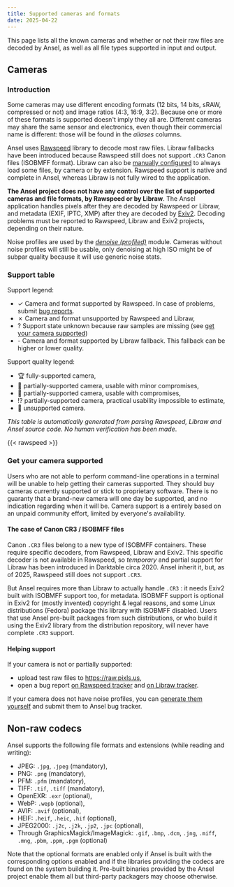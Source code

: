 ```yaml
---
title: Supported cameras and formats
date: 2025-04-22
---
```


This page lists all the known cameras and whether or not their raw files are decoded by Ansel, as well as all file types supported in input and output.

## Cameras

### Introduction

Some cameras may use different encoding formats (12 bits, 14 bits, sRAW, compressed or not) and image ratios (4:3, 16:9, 3:2). Because one or more of these formats is supported doesn't imply they all are. Different cameras may share the same sensor and electronics, even though their commercial name is different: those will be found in the _aliases_ columns.

Ansel uses [Rawspeed](https://darktable-org.github.io/rawspeed/) library to decode most raw files. Libraw fallbacks have been introduced because Rawspeed still does not support `.CR3` Canon files (ISOBMFF format). Libraw can also be [manually configured](../../doc/preferences-settings/processing/#libraw) to always load some files, by camera or by extension. Rawspeed support is native and complete in Ansel, whereas Libraw is not fully wired to the application.

__The Ansel project does not have any control over the list of supported cameras and file formats, by Rawspeed or by Libraw__. The Ansel application handles pixels after they are decoded by Rawspeed or Libraw, and metadata (EXIF, IPTC, XMP) after they are decoded by [Exiv2](https://exiv2.org/). Decoding problems must be reported to Rawspeed, Libraw and Exiv2 projects, depending on their nature.

Noise profiles are used by the [_denoise (profiled)_](../../doc/modules/processing-modules/denoise-profiled) module. Cameras without noise profiles will still be usable, only denoising at high ISO might be of subpar quality because it will use generic noise stats.


### Support table

Support legend:

- <span class='badge rounded-circle text-bg-success square-badge'>✓</span> Camera and format supported by Rawspeed. In case of problems, submit [bug reports](https://github.com/darktable-org/rawspeed/issues).
- <span class='badge rounded-circle text-bg-danger square-badge'>✗</span> Camera and format unsupported by Rawspeed and Libraw,
- <span class='badge rounded-circle text-bg-warning square-badge'>?</span> Support state unknown because raw samples are missing (see [get your camera supported](#get-your-camera-supported))
- <span class='badge rounded-circle text-bg-info square-badge'>-</span> Camera and format supported by Libraw fallback. This fallback can be higher or lower quality.

Support quality legend:

- 🏆 fully-supported camera,
- 🥈 partially-supported camera, usable with minor compromises,
- 🥉 partially-supported camera, usable with compromises,
- ⁉️ partially-supported camera, practical usability impossible to estimate,
- 💩 unsupported camera.

_This table is automatically generated from parsing Rawspeed, Libraw and Ansel source code. No human verification has been made_.

{{< rawspeed >}}

### Get your camera supported

Users who are not able to perform command-line operations in a terminal will be unable to help getting their cameras supported. They should buy cameras currently supported or stick to proprietary software. There is no guaranty that a brand-new camera will one day be supported, and no indication regarding when it will be. Camera support is a entirely based on an unpaid community effort, limited by everyone's availability.

#### The case of Canon CR3 / ISOBMFF files

Canon `.CR3` files belong to a new type of ISOBMFF containers. These require specific decoders, from Rawspeed, Libraw and Exiv2. This specific decoder is not available in Rawspeed, so _temporary_ and partial support for Libraw has been introduced in Darktable circa 2020. Ansel inherit it, but, as of 2025, Rawspeed still does not support `.CR3`.

But Ansel requires more than Libraw to actually handle `.CR3` : it needs Exiv2 built with ISOBMFF support too, for metadata. ISOBMFF support is optional in Exiv2 for (mostly invented) copyright & legal reasons, and some Linux distributions (Fedora) package this library with ISOBMFF disabled. Users that use Ansel pre-built packages from such distributions, or who build it using the Exiv2 library from the distribution repository, will never have complete `.CR3` support.

#### Helping support

If your camera is not or partially supported:

- upload test raw files to <https://raw.pixls.us>,
- open a bug report [on Rawspeed tracker](https://github.com/darktable-org/rawspeed/issues) and [on Libraw tracker](https://github.com/LibRaw/LibRaw/issues/608).


If your camera does not have noise profiles, you can [generate them yourself](https://pixls.us/articles/how-to-create-camera-noise-profiles-for-darktable/) and submit them to Ansel bug tracker.


## Non-raw codecs

Ansel supports the following file formats and extensions (while reading and writing):

- JPEG: `.jpg`, `.jpeg` (mandatory),
- PNG: `.png` (mandatory),
- PFM: `.pfm` (mandatory),
- TIFF: `.tif`, `.tiff` (mandatory),
- OpenEXR: `.exr` (optional),
- WebP: `.wepb` (optional),
- AVIF: `.avif` (optional),
- HEIF: `.heif`, `.heic`, `.hif` (optional),
- JPEG2000: `.j2c`, `.j2k`, `.jp2`, `.jpc` (optional),
- Through GraphicsMagick/ImageMagick: `.gif`, `.bmp`, `.dcm`, `.jng`, `.miff`, `.mng`, `.pbm`, `.ppm`, `.pgm` (optional)

Note that the optional formats are enabled only if Ansel is built with the corresponding options enabled and if the libraries providing the codecs are found on the system building it. Pre-built binaries provided by the Ansel project enable them all but third-party packagers may choose otherwise.
